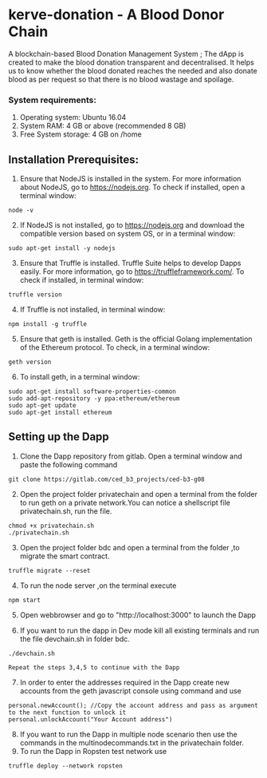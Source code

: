 

# kerve-donation - A Blood Donor Chain

A blockchain-based Blood Donation Management System ; The dApp is created to make the blood donation transparent and decentralised. It helps us to know
whether the blood donated reaches the needed and also donate blood as per request so that there is no blood wastage and spoilage.


### System requirements:

1. Operating system: Ubuntu 16.04
2. System RAM: 4 GB or above (recommended 8 GB)
3. Free System storage: 4 GB on /home

## Installation Prerequisites:

1. Ensure that NodeJS is installed in the system. For more information about NodeJS, go to https://nodejs.org. To check if installed, open a terminal window:
```
node -v
```

2. If NodeJS is not installed, go to https://nodejs.org and download the compatible version based on system OS, or in a terminal window:
```
sudo apt-get install -y nodejs
```

3. Ensure that Truffle is installed. Truffle Suite helps to develop Dapps easily. For more information, go to https://truffleframework.com/. To check if installed, in terminal window:
```
truffle version
```
4. If Truffle is not installed, in terminal window:
``` 
npm install -g truffle
```

5. Ensure that geth is installed. Geth is the official Golang implementation of the Ethereum protocol. To check, in a terminal window:
```
geth version
```

6. To install geth, in a terminal window:
```
sudo apt-get install software-properties-common
sudo add-apt-repository -y ppa:ethereum/ethereum
sudo apt-get update
sudo apt-get install ethereum
```

## Setting up the Dapp

1. Clone the Dapp repository from gitlab. Open a terminal window and paste the following command
``` 
git clone https://gitlab.com/ced_b3_projects/ced-b3-g08

```
2. Open the project folder privatechain and open a terminal from the folder to run geth on a private network.You can notice a shellscript file privatechain.sh, run the file.
```
chmod +x privatechain.sh
./privatechain.sh
```
3. Open the project folder bdc and open a terminal from the folder ,to migrate the smart contract.
```
truffle migrate --reset
```
4. To run the node server ,on the terminal execute
```
npm start
```
5. Open webbrowser and go to "http://localhost:3000" to launch the Dapp

6. If you want to run the dapp in Dev mode kill all existing terminals and run the file devchain.sh in folder bdc.
```
./devchain.sh
```
    Repeat the steps 3,4,5 to continue with the Dapp
7. In order to enter the addresses required in the Dapp create new accounts from the geth javascript console using command <geth attach> and use
```
personal.newAccount(); //Copy the account address and pass as argument to the next function to unlock it
personal.unlockAccount("Your Account address")
```
8. If you want to run the Dapp in multiple node scenario then use the commands in the multinodecommands.txt in the privatechain folder.
9. To run the Dapp in Ropsten test network use
```
truffle deploy --network ropsten
